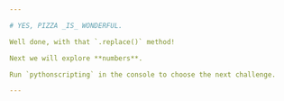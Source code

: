 ```yaml
---

# YES, PIZZA _IS_ WONDERFUL.

Well done, with that `.replace()` method!

Next we will explore **numbers**.

Run `pythonscripting` in the console to choose the next challenge.

---
```

